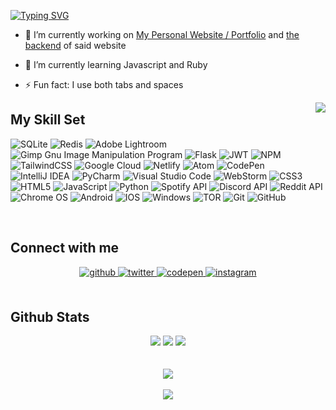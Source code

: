 [![Typing SVG](https://readme-typing-svg.herokuapp.com?font=Signika&color=%23E7FFFD&size=30&duration=4000&center=true&multiline=true&width=620&height=90&lines=Hey%2C+Im+Jason;For+more+information+please+scroll+down)](https://github.com/JasonLovesDoggo) 
- 🔭 I’m currently working on [My Personal Website / Portfolio](https://github.com/JasonLovesDoggo/JasonLovesDoggo.github.io) and [the backend](https://github.com/JasonLovesDoggo/foodle-api)  of said website 
  
- 🌱 I’m currently learning Javascript and Ruby    

- ⚡ Fun fact: I use both tabs and spaces  
<a href="https://discord.com/users/511724576674414600">
 <img align="right" src="https://lanyard-profile-readme.vercel.app/api/511724576674414600" /> </a>

## My Skill Set  
![SQLite](https://img.shields.io/badge/sqlite-%2307405e.svg?style=for-the-badge&logo=sqlite&logoColor=white)
![Redis](https://img.shields.io/badge/redis-%23DD0031.svg?style=for-the-badge&logo=redis&logoColor=white)
![Adobe Lightroom](https://img.shields.io/badge/Adobe%20Lightroom-31A8FF.svg?style=for-the-badge&logo=Adobe%20Lightroom&logoColor=white)
![Gimp Gnu Image Manipulation Program](https://img.shields.io/badge/Gimp-657D8B?style=for-the-badge&logo=gimp&logoColor=FFFFFF)
![Flask](https://img.shields.io/badge/flask-%23000.svg?style=for-the-badge&logo=flask&logoColor=white)
![JWT](https://img.shields.io/badge/JWT-black?style=for-the-badge&logo=JSON%20web%20tokens)
![NPM](https://img.shields.io/badge/NPM-%23000000.svg?style=for-the-badge&logo=npm&logoColor=white)
![TailwindCSS](https://img.shields.io/badge/tailwindcss-%2338B2AC.svg?style=for-the-badge&logo=tailwind-css&logoColor=white)
![Google Cloud](https://img.shields.io/badge/GoogleCloud-%234285F4.svg?style=for-the-badge&logo=google-cloud&logoColor=white)
![Netlify](https://img.shields.io/badge/netlify-%23000000.svg?style=for-the-badge&logo=netlify&logoColor=#00C7B7)
![Atom](https://img.shields.io/badge/Atom-%2366595C.svg?style=for-the-badge&logo=atom&logoColor=white)
![CodePen](https://img.shields.io/badge/CodePen-white?style=for-the-badge&logo=codepen&logoColor=black)
![IntelliJ IDEA](https://img.shields.io/badge/IntelliJIDEA-000000.svg?style=for-the-badge&logo=intellij-idea&logoColor=white)
![PyCharm](https://img.shields.io/badge/pycharm-143?style=for-the-badge&logo=pycharm&logoColor=black&color=black&labelColor=green)
![Visual Studio Code](https://img.shields.io/badge/Visual%20Studio%20Code-0078d7.svg?style=for-the-badge&logo=visual-studio-code&logoColor=white)
![WebStorm](https://img.shields.io/badge/webstorm-143?style=for-the-badge&logo=webstorm&logoColor=white&color=black)
![CSS3](https://img.shields.io/badge/css3-%231572B6.svg?style=for-the-badge&logo=css3&logoColor=white)
![HTML5](https://img.shields.io/badge/html5-%23E34F26.svg?style=for-the-badge&logo=html5&logoColor=white)
![JavaScript](https://img.shields.io/badge/javascript-%23323330.svg?style=for-the-badge&logo=javascript&logoColor=%23F7DF1E)
![Python](https://img.shields.io/badge/python-3670A0?style=for-the-badge&logo=python&logoColor=ffdd54)
![Spotify API](https://img.shields.io/badge/Spotify-1ED760?style=for-the-badge&logo=spotify&logoColor=white)
![Discord API](https://img.shields.io/badge/Discord%20API-%237289DA.svg?style=for-the-badge&logo=discord&logoColor=white)
![Reddit API](https://img.shields.io/badge/Reddit-FF4500?style=for-the-badge&logo=reddit&logoColor=white)
![Chrome OS](https://img.shields.io/badge/chrome%20os-3d89fc?style=for-the-badge&logo=google%20chrome&logoColor=white)
![Android](https://img.shields.io/badge/Android-3DDC84?style=for-the-badge&logo=android&logoColor=white)
![IOS](https://img.shields.io/badge/iOS-000000?style=for-the-badge&logo=ios&logoColor=white)
![Windows](https://img.shields.io/badge/Windows-0078D6?style=for-the-badge&logo=windows&logoColor=white)
![TOR](https://img.shields.io/badge/tor-%237E4798.svg?style=for-the-badge&logo=tor-project&logoColor=white)
![Git](https://img.shields.io/badge/git-%23F05033.svg?style=for-the-badge&logo=git&logoColor=white)
![GitHub](https://img.shields.io/badge/github-%23121011.svg?style=for-the-badge&logo=github&logoColor=white)

<br/>  


## Connect with me  
<div align="center">
<a href="https://github.com/JasonLovesDoggo" target="_blank">
<img src=https://img.shields.io/badge/github-%2324292e.svg?&style=for-the-badge&logo=github&logoColor=white alt=github style="margin-bottom: 5px;" />
</a>
<a href="https://twitter.com/JasonLovesDoggo" target="_blank">
<img src=https://img.shields.io/badge/twitter-%2300acee.svg?&style=for-the-badge&logo=twitter&logoColor=white alt=twitter style="margin-bottom: 5px;" />
</a>
<a href="https://codepen.com/JasonWasChosen" target="_blank">
<img src=https://img.shields.io/badge/codepen-%23131417.svg?&style=for-the-badge&logo=codepen&logoColor=white alt=codepen style="margin-bottom: 5px;" />
</a>
<a href="https://instagram.com/BellaTheDogeee" target="_blank">
<img src=https://img.shields.io/badge/instagram-%23000000.svg?&style=for-the-badge&logo=instagram&logoColor=white alt=instagram style="margin-bottom: 5px;" />
</a>  
</div>  
  

<br/>  


## Github Stats  
<div align="center"> 
<a href="https://github.com/JasonLovesDoggo">
  <img src="https://github-readme-stats.vercel.app/api?username=JasonLovesDoggo&show_icons=true&hide_border=true&count_private=true&theme=github_dark&include_all_commits=true" /></a>
  <a href="https://github.com/JasonLovesDoggo">
  <img src="https://github-readme-stats.vercel.app/api/top-langs/?username=JasonLovesDoggo&layout=compact&count_private=true&theme=github_dark&hide_border=true" /></a>
  <a href="https://wakatime.com/@JasonLovesDoggo">
  <img src="https://github-readme-stats.vercel.app/api/wakatime/?username=JasonLovesDoggo&layout=compact&theme=github_dark&hide_border=true" />
</a>
  </div> 
<br/>  

<br/>  

<div align="center">
<img src="https://komarev.com/ghpvc/?username=JasonLovesDoggo&&style=flat-square" align="center" />
</div>  
  

<br/>  

<div align="center">
            <a href="https://www.buymeacoffee.com/JasonWasChosen" target="_blank" style="display: inline-block;">
                <img
                    src="https://img.shields.io/badge/Donate-Buy%20Me%20A%20Coffee-orange.svg?style=flat-square" 
                    align="center"
                />
            </a></div>
<br />
